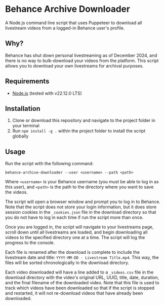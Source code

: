 # Behance Archive Downloader

A Node.js command line script that uses Puppeteer to download all livestream videos from a logged-in Behance user's profile.

## Why?

Behance has shut down personal livestreaming as of December 2024, and there is no way to bulk-download your videos from the platform. This script allows you to download your own livestreams for archival purposes.

## Requirements

- [Node.js](https://nodejs.org/) (tested with v22.12.0 LTS)

## Installation

1. Clone or download this repository and navigate to the project folder in your terminal
2. Run `npm install -g .` within the project folder to install the script globally

## Usage

Run the script with the following command:

```
behance-archive-downloader --user <username> --path <path>
```

Where `<username>` is your Behance username (you must be able to log in as this user), and `<path>` is the path to the directory where you want to save the videos.

The script will open a browser window and prompt you to log in to Behance. Note that the script does not store your login information, but it does store session cookies in the `_cookies.json` file in the download directory so that you do not have to log in each time if run the script more than once.

Once you are logged in, the script will navigate to your livestreams page, scroll down until all livestreams are loaded, and begin downloading all videos to the specified directory one at a time. The script will log the progress to the console.

Each file is renamed after the download is complete to include the livestream date and title: `YYYY-MM-DD - Livestream Title.mp4`. This way, the files will be sorted chronologically in the download directory.

Each video downloaded will have a line added to a `_videos.csv` file in the download directory with the video's original URL, UUID, title, date, duration, and the final filename of the downloaded video. Note that this file is used to track which videos have been downloaded so that if the script is stopped and restarted, it will not re-download videos that have already been downloaded.
